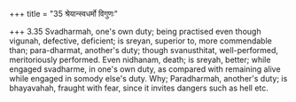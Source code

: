 +++
title = "35 श्रेयान्स्वधर्मो विगुणः"

+++
3.35 Svadharmah, one's own duty; being practised even though vigunah,
defective, deficient; is sreyan, superior to, more commendable than;
para-dharmat, another's duty; though svanusthitat, well-performed,
meritoriously performed. Even nidhanam, death; is sreyah, better; while
engaged svadharme, in one's own duty, as compared with remaining alive
while engaged in somody else's duty. Why; Paradharmah, another's duty;
is bhayavahah, fraught with fear, since it invites dangers such as hell
etc. 

